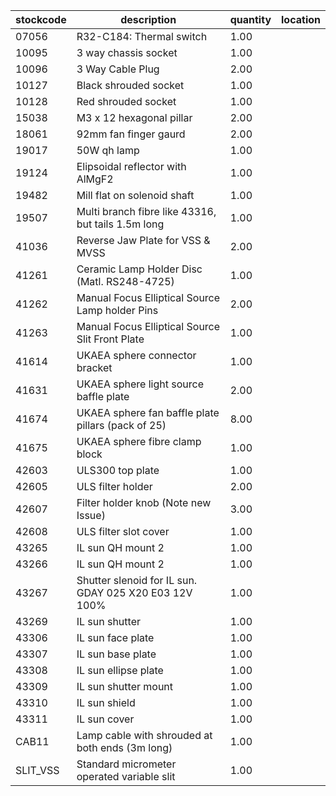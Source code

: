 |stockcode|description|quantity|location|
|---------|-----------|--------|--------|
|07056|R32-C184: Thermal switch|1.00||
|10095|3 way chassis socket|1.00||
|10096|3 Way Cable Plug|2.00||
|10127|Black shrouded socket|1.00||
|10128|Red shrouded socket|1.00||
|15038|M3 x 12 hexagonal pillar|2.00||
|18061|92mm fan finger gaurd|2.00||
|19017|50W qh lamp|1.00||
|19124|Elipsoidal reflector with AlMgF2|1.00||
|19482|Mill flat on solenoid shaft|1.00||
|19507|Multi branch fibre like 43316, but tails 1.5m long|1.00||
|41036|Reverse Jaw Plate for VSS & MVSS|2.00||
|41261|Ceramic Lamp Holder Disc (Matl.  RS248-4725)|1.00||
|41262|Manual Focus Elliptical Source Lamp holder Pins|2.00||
|41263|Manual Focus Elliptical Source Slit Front Plate|1.00||
|41614|UKAEA sphere connector bracket|1.00||
|41631|UKAEA sphere light source baffle plate|2.00||
|41674|UKAEA sphere fan baffle plate pillars (pack of 25)|8.00||
|41675|UKAEA sphere fibre clamp block|1.00||
|42603|ULS300 top plate|1.00||
|42605|ULS filter holder|2.00||
|42607|Filter holder knob (Note new Issue)|3.00||
|42608|ULS filter slot cover|1.00||
|43265|IL sun QH mount 2|1.00||
|43266|IL sun QH mount 2|1.00||
|43267|Shutter slenoid for IL sun.  GDAY 025 X20 E03 12V 100%|1.00||
|43269|IL sun shutter|1.00||
|43306|IL sun face plate|1.00||
|43307|IL sun base plate|1.00||
|43308|IL sun ellipse plate|1.00||
|43309|IL sun shutter mount|1.00||
|43310|IL sun shield|1.00||
|43311|IL sun cover|1.00||
|CAB11|Lamp cable with shrouded at both ends (3m long)|1.00||
|SLIT_VSS|Standard micrometer operated variable slit|1.00||
